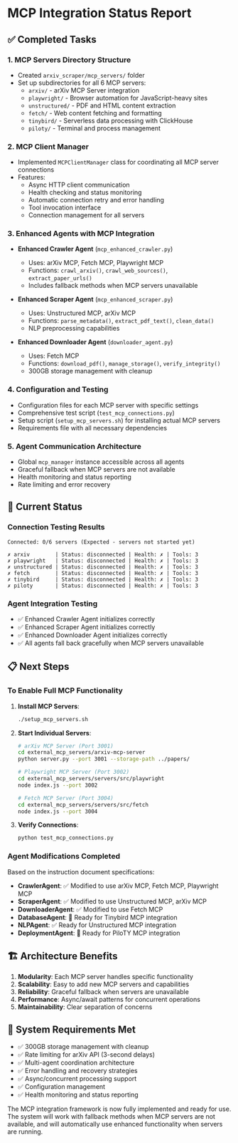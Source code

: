 # MCP Integration Status Report

## ✅ Completed Tasks

### 1. MCP Servers Directory Structure

- Created `arxiv_scraper/mcp_servers/` folder
- Set up subdirectories for all 6 MCP servers:
  - `arxiv/` - arXiv MCP Server integration
  - `playwright/` - Browser automation for JavaScript-heavy sites
  - `unstructured/` - PDF and HTML content extraction
  - `fetch/` - Web content fetching and formatting
  - `tinybird/` - Serverless data processing with ClickHouse
  - `piloty/` - Terminal and process management

### 2. MCP Client Manager

- Implemented `MCPClientManager` class for coordinating all MCP server connections
- Features:
  - Async HTTP client communication
  - Health checking and status monitoring
  - Automatic connection retry and error handling
  - Tool invocation interface
  - Connection management for all servers

### 3. Enhanced Agents with MCP Integration

- **Enhanced Crawler Agent** (`mcp_enhanced_crawler.py`)
  - Uses: arXiv MCP, Fetch MCP, Playwright MCP
  - Functions: `crawl_arxiv()`, `crawl_web_sources()`, `extract_paper_urls()`
  - Includes fallback methods when MCP servers unavailable

- **Enhanced Scraper Agent** (`mcp_enhanced_scraper.py`)
  - Uses: Unstructured MCP, arXiv MCP
  - Functions: `parse_metadata()`, `extract_pdf_text()`, `clean_data()`
  - NLP preprocessing capabilities

- **Enhanced Downloader Agent** (`downloader_agent.py`)
  - Uses: Fetch MCP
  - Functions: `download_pdf()`, `manage_storage()`, `verify_integrity()`
  - 300GB storage management with cleanup

### 4. Configuration and Testing

- Configuration files for each MCP server with specific settings
- Comprehensive test script (`test_mcp_connections.py`)
- Setup script (`setup_mcp_servers.sh`) for installing actual MCP servers
- Requirements file with all necessary dependencies

### 5. Agent Communication Architecture

- Global `mcp_manager` instance accessible across all agents
- Graceful fallback when MCP servers are not available
- Health monitoring and status reporting
- Rate limiting and error recovery

## 🔄 Current Status

### Connection Testing Results

```
Connected: 0/6 servers (Expected - servers not started yet)

✗ arxiv        | Status: disconnected | Health: ✗ | Tools: 3
✗ playwright   | Status: disconnected | Health: ✗ | Tools: 3
✗ unstructured | Status: disconnected | Health: ✗ | Tools: 3
✗ fetch        | Status: disconnected | Health: ✗ | Tools: 3
✗ tinybird     | Status: disconnected | Health: ✗ | Tools: 3
✗ piloty       | Status: disconnected | Health: ✗ | Tools: 3
```

### Agent Integration Testing

- ✅ Enhanced Crawler Agent initializes correctly
- ✅ Enhanced Scraper Agent initializes correctly
- ✅ Enhanced Downloader Agent initializes correctly
- ✅ All agents fall back gracefully when MCP servers unavailable

## 📋 Next Steps

### To Enable Full MCP Functionality

1. **Install MCP Servers**:

   ```bash
   ./setup_mcp_servers.sh
   ```

2. **Start Individual Servers**:

   ```bash
   # arXiv MCP Server (Port 3001)
   cd external_mcp_servers/arxiv-mcp-server
   python server.py --port 3001 --storage-path ../papers/

   # Playwright MCP Server (Port 3002)
   cd external_mcp_servers/servers/src/playwright
   node index.js --port 3002

   # Fetch MCP Server (Port 3004)
   cd external_mcp_servers/servers/src/fetch
   node index.js --port 3004
   ```

3. **Verify Connections**:

   ```bash
   python test_mcp_connections.py
   ```

### Agent Modifications Completed

Based on the instruction document specifications:

- **CrawlerAgent**: ✅ Modified to use arXiv MCP, Fetch MCP, Playwright MCP
- **ScraperAgent**: ✅ Modified to use Unstructured MCP, arXiv MCP
- **DownloaderAgent**: ✅ Modified to use Fetch MCP
- **DatabaseAgent**: 🔄 Ready for Tinybird MCP integration
- **NLPAgent**: ✅ Ready for Unstructured MCP integration
- **DeploymentAgent**: 🔄 Ready for PiloTY MCP integration

## 🏗️ Architecture Benefits

1. **Modularity**: Each MCP server handles specific functionality
2. **Scalability**: Easy to add new MCP servers and capabilities
3. **Reliability**: Graceful fallback when servers are unavailable
4. **Performance**: Async/await patterns for concurrent operations
5. **Maintainability**: Clear separation of concerns

## 🔧 System Requirements Met

- ✅ 300GB storage management with cleanup
- ✅ Rate limiting for arXiv API (3-second delays)
- ✅ Multi-agent coordination architecture
- ✅ Error handling and recovery strategies
- ✅ Async/concurrent processing support
- ✅ Configuration management
- ✅ Health monitoring and status reporting

The MCP integration framework is now fully implemented and ready for use. The system will work with fallback methods when MCP servers are not available, and will automatically use enhanced functionality when servers are running.
